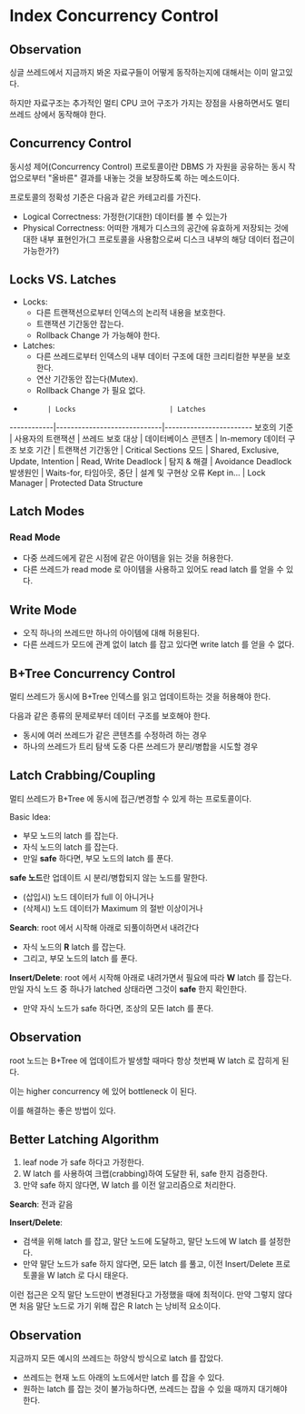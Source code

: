 # Index Concurrency Control

## Observation

싱글 쓰레드에서 지금까지 봐온 자료구들이 어떻게 동작하는지에 대해서는 이미 알고있다.

하지만 자료구조는 추가적인 멀티 CPU 코어 구조가 가지는 장점을 사용하면서도 멀티 쓰레드 상에서 동작해야 한다.

## Concurrency Control

동시성 제어(Concurrency Control) 프로토콜이란 DBMS 가 자원을 공유하는 동시 작업으로부터 "올바른" 결과를 내놓는 것을 보장하도록 하는 메소드이다.

프로토콜의 정확성 기준은 다음과 같은 카테고리를 가진다.
* Logical Correctness: 가정한(기대한) 데이터를 볼 수 있는가
* Physical Correctness: 어떠한 개체가 디스크의 공간에 유효하게 저장되는 것에 대한 내부 표현인가(그 프로토콜을 사용함으로써 디스크 내부의 해당 데이터 접근이 가능한가?)

## Locks VS. Latches

* Locks:
    * 다른 트랜잭션으로부터 인덱스의 논리적 내용을 보호한다.
    * 트랜잭션 기간동안 잡는다.
    * Rollback Change 가 가능해야 한다.
* Latches:
    * 다른 쓰레드로부터 인덱스의 내부 데이터 구조에 대한 크리티컬한 부분을 보호한다.
    * 연산 기간동안 잡는다(Mutex).
    * Rollback Change 가 필요 없다.

-           | Locks                       | Latches
------------|-----------------------------|------------------------
보호의 기준    | 사용자의 트랜잭션               | 쓰레드
보호 대상     | 데이터베이스 콘텐츠              | In-memory 데이터 구조
보호 기간     | 트랜잭션 기간동안                | Critical Sections
모드         | Shared, Exclusive, Update, Intention | Read, Write
Deadlock    | 탐지 & 해결                   | Avoidance
Deadlock 발생원인 | Waits-for, 타임아웃, 중단   | 설계 및 구현상 오류
Kept in...  | Lock Manager                | Protected Data Structure

## Latch Modes

### Read Mode

* 다중 쓰레드에게 같은 시점에 같은 아이템을 읽는 것을 허용한다.
* 다른 쓰레드가 read mode 로 아이템을 사용하고 있어도 read latch 를 얻을 수 있다.

## Write Mode

* 오직 하나의 쓰레드만 하나의 아이템에 대해 허용된다.
* 다른 쓰레드가 모드에 관계 없이 latch 를 잡고 있다면 write latch 를 얻을 수 없다.

## B+Tree Concurrency Control

멀티 쓰레드가 동시에 B+Tree 인덱스를 읽고 업데이트하는 것을 허용해야 한다.

다음과 같은 종류의 문제로부터 데이터 구조를 보호해야 한다.
* 동시에 여러 쓰레드가 같은 콘텐츠를 수정하려 하는 경우
* 하나의 쓰레드가 트리 탐색 도중 다른 쓰레드가 분리/병합을 시도할 경우

## Latch Crabbing/Coupling

멀티 쓰레드가 B+Tree 에 동시에 접근/변경할 수 있게 하는 프로토콜이다.

Basic Idea:
* 부모 노드의 latch 를 잡는다.
* 자식 노드의 latch 를 잡는다.
* 만일 **safe** 하다면, 부모 노드의 latch 를 푼다.

**safe 노드**란 업데이트 시 분리/병합되지 않는 노드를 말한다.
* (삽입시) 노드 데이터가 full 이 아니거나
* (삭제시) 노드 데이터가 Maximum 의 절반 이상이거나

**Search**: root 에서 시작해 아래로 되풀이하면서 내려간다
* 자식 노드의 **R** latch 를 잡는다.
* 그리고, 부모 노드의 latch 를 푼다.

**Insert/Delete**: root 에서 시작해 아래로 내려가면서 필요에 따라 **W** latch 를 잡는다. 만일 자식 노드 중 하나가 latched 상태라면 그것이 **safe** 한지 확인한다.
* 만약 자식 노드가 safe 하다면, 조상의 모든 latch 를 푼다.

## Observation

root 노드는 B+Tree 에 업데이트가 발생할 때마다 항상 첫번째 W latch 로 잡히게 된다.

이는 higher concurrency 에 있어 bottleneck 이 된다.

이를 해결하는 좋은 방법이 있다.

## Better Latching Algorithm

1. leaf node 가 safe 하다고 가정한다.
2. W latch 를 사용하여 크랩(crabbing)하여 도달한 뒤, safe 한지 검증한다.
3. 만약 safe 하지 않다면, W latch 를 이전 알고리즘으로 처리한다.

**Search**: 전과 같음

**Insert/Delete**:
* 검색을 위해 latch 를 잡고, 말단 노드에 도달하고, 말단 노드에 W latch 를 설정한다.
* 만약 말단 노드가 safe 하지 않다면, 모든 latch 를 풀고, 이전 Insert/Delete 프로토콜을 W latch 로 다시 태운다.

이런 접근은 오직 말단 노드만이 변경된다고 가정했을 때에 최적이다. 만약 그렇지 않다면 처음 말단 노드로 가기 위해 잡은 R latch 는 낭비적 요소이다. 

## Observation

지금까지 모든 예시의 쓰레드는 하양식 방식으로 latch 를 잡았다.
* 쓰레드는 현재 노드 아래의 노드에서만 latch 를 잡을 수 있다.
* 원하는 latch 를 잡는 것이 불가능하다면, 쓰레드는 잡을 수 있을 때까지 대기해야 한다.

